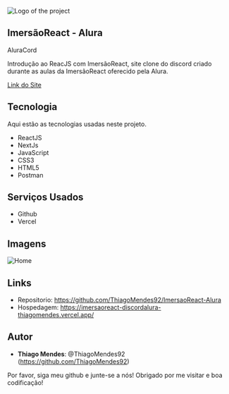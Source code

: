 ![Logo of the project](https://github.com/ThiagoMendes92/.png)
 
## ImersãoReact - Alura
AluraCord

<p>Introdução ao ReacJS com ImersãoReact, site clone do discord criado durante as aulas da ImersãoReact oferecido pela Alura.</p>
<p><a href="https://imersaoreact-discordalura-thiagomendes.vercel.app" target="_blank"> Link do Site </a></p>
 
 
## Tecnologia 
 
Aqui estão as tecnologias usadas neste projeto.
 
* ReactJS
* NextJs
* JavaScript
* CSS3
* HTML5
* Postman
 
 
## Serviços Usados
 
* Github
* Vercel
 
 

## Imagens
 
![Home](https://github.com/ThiagoMendes92/.png)
 
 

## Links
 
  - Repositorio: https://github.com/ThiagoMendes92/ImersaoReact-Alura
  - Hospedagem: https://imersaoreact-discordalura-thiagomendes.vercel.app/
 
 

## Autor
 
* **Thiago Mendes**: @ThiagoMendes92 (https://github.com/ThiagoMendes92)
 
 
Por favor, siga meu github e junte-se a nós!
Obrigado por me visitar e boa codificação!